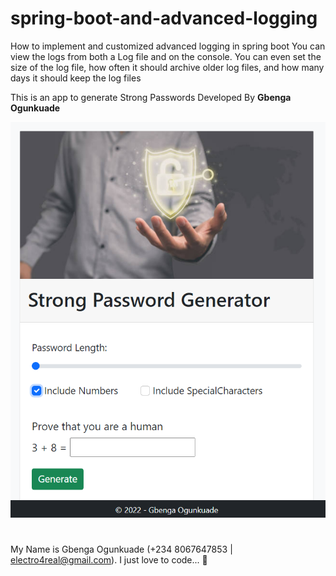 # spring-boot-and-advanced-logging
How to implement and customized advanced logging in spring boot
You can view the logs from both a Log file and on the console.
You can even set the size of the log file, how often it should archive older log files,
and how many days it should keep the log files

This is an app to generate Strong Passwords Developed By **Gbenga Ogunkuade**

![This is another image](https://github.com/gbengaogunkuade/strong-password-generator/blob/main/STRONG-PASSWORD.png)


#
My Name is Gbenga Ogunkuade (+234 8067647853 | electro4real@gmail.com).
I just love to code... 🙂


